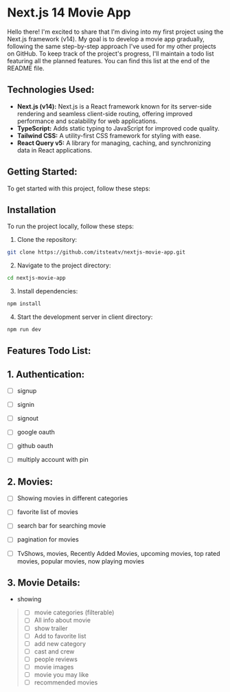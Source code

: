 # Next.js 14 Movie App

Hello there! I'm excited to share that I'm diving into my first project using the Next.js framework (v14). My goal is to develop a movie app gradually, following the same step-by-step approach I've used for my other projects on GitHub. To keep track of the project's progress, I'll maintain a todo list featuring all the planned features. You can find this list at the end of the README file.

## Technologies Used:

- **Next.js (v14):** Next.js is a React framework known for its server-side rendering and seamless client-side routing, offering improved performance and scalability for web applications.
- **TypeScript:** Adds static typing to JavaScript for improved code quality.
- **Tailwind CSS:** A utility-first CSS framework for styling with ease.
- **React Query v5:** A library for managing, caching, and synchronizing data in React applications.

## Getting Started:

To get started with this project, follow these steps:

## Installation

To run the project locally, follow these steps:

1. Clone the repository:

```bash
git clone https://github.com/itsteatv/nextjs-movie-app.git
```

2. Navigate to the project directory:

```bash
cd nextjs-movie-app
```

3. Install dependencies:

```bash
npm install
```

4. Start the development server in client directory:

```bash
npm run dev
```

## Features Todo List:

## 1. Authentication:

- [ ] signup

- [ ] signin

- [ ] signout

- [ ] google oauth

- [ ] github oauth

- [ ] multiply account with pin

## 2. Movies:

- [ ] Showing movies in different categories

- [ ] favorite list of movies

- [ ] search bar for searching movie

- [ ] pagination for movies

- [ ] TvShows, movies, Recently Added Movies, upcoming movies, top rated movies, popular movies, now playing movies

## 3. Movie Details:

- showing

> - [ ] movie categories (filterable)
> - [ ] All info about movie
> - [ ] show trailer
> - [ ] Add to favorite list
> - [ ] add new category
> - [ ] cast and crew
> - [ ] people reviews
> - [ ] movie images
> - [ ] movie you may like
> - [ ] recommended movies
